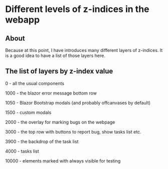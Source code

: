 # Different levels of z-indices in the webapp

## About

Because at this point, I have introduces many different layers of z-indices. It is a good idea to have a list of those layers here.

## The list of layers by z-index value

0 - all the usual components

1000 - the blazor error message bottom row

1050 - Blazor Bootstrap modals (and probably offcanvases by default)

1500 - custom modals

2000 - the overlay for marking bugs on the webpage

3000 - the top row with buttons to report bug, show tasks list etc.

3900 - the backdrop of the task list

4000 - tasks list

10000 - elements marked with always visible for testing